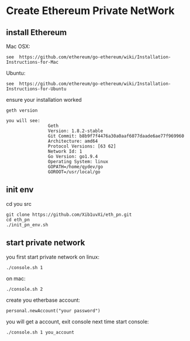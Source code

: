 # Create Ethereum Private NetWork

## install Ethereum
Mac OSX:
```
see  https://github.com/ethereum/go-ethereum/wiki/Installation-Instructions-for-Mac
```

Ubuntu:
```
see  https://github.com/ethereum/go-ethereum/wiki/Installation-Instructions-for-Ubuntu
```

ensure your installation worked
```
geth version

you will see:
                Geth
                Version: 1.8.2-stable
                Git Commit: b8b9f7f4476a30a0aaf6077daade6ae77f969960
                Architecture: amd64
                Protocol Versions: [63 62]
                Network Id: 1
                Go Version: go1.9.4
                Operating System: linux
                GOPATH=/home/qydev/go
                GOROOT=/usr/local/go
```

## init env
cd you src
```
git clone https://github.com/Xib1uvXi/eth_pn.git
cd eth_pn
./init_pn_env.sh
```

## start private network
you first start private network
on linux:
```
./console.sh 1
```
on mac:
```
./console.sh 2
```

create you etherbase account:
```
personal.newAccount("your password")
```

you will get a account, exit console
next time start console:
```
./console.sh 1 you_account
```